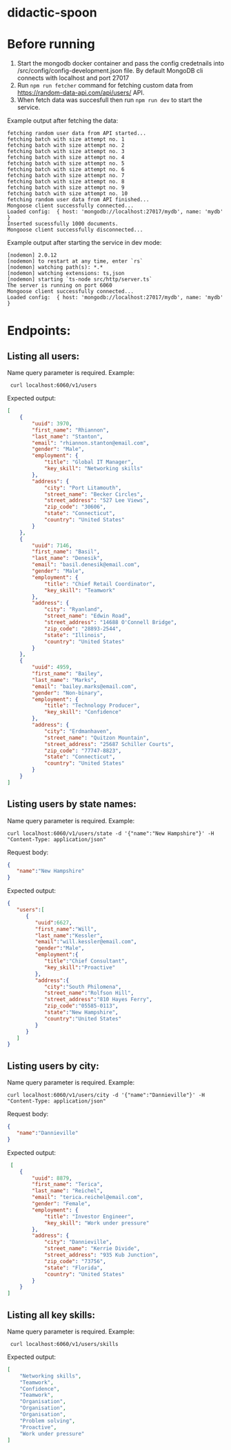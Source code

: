 # didactic-spoon

# Before running

1. Start the mongodb docker container and pass the config credetnails into /src/config/config-development.json file. By default MongoDB cli connects with localhost and port 27017
1. Run `npm run fetcher` command for fetching custom
data from https://random-data-api.com/api/users/ API. 
2. When fetch data was succesfull then run `npm run dev` to start the service.

Example output after fetching the data:
```
fetching random user data from API started...
fetching batch with size attempt no. 1
fetching batch with size attempt no. 2
fetching batch with size attempt no. 3
fetching batch with size attempt no. 4
fetching batch with size attempt no. 5
fetching batch with size attempt no. 6
fetching batch with size attempt no. 7
fetching batch with size attempt no. 8
fetching batch with size attempt no. 9
fetching batch with size attempt no. 10
fetching random user data from API finished...
Mongoose client successfully connected...
Loaded config:  { host: 'mongodb://localhost:27017/mydb', name: 'mydb' }
Inserted sucessfully 1000 documents.
Mongoose client successfully disconnected...
```

Example output after starting the service in dev mode:
```
[nodemon] 2.0.12
[nodemon] to restart at any time, enter `rs`
[nodemon] watching path(s): *.*
[nodemon] watching extensions: ts,json
[nodemon] starting `ts-node src/http/server.ts`
The server is running on port 6060
Mongoose client successfully connected...
Loaded config:  { host: 'mongodb://localhost:27017/mydb', name: 'mydb' }
```

# Endpoints:
## Listing all users:


Name query parameter is required.
Example:
```curl
 curl localhost:6060/v1/users
```

Expected output:
```json
[
    {
        "uuid": 3970,
        "first_name": "Rhiannon",
        "last_name": "Stanton",
        "email": "rhiannon.stanton@email.com",
        "gender": "Male",
        "employment": {
            "title": "Global IT Manager",
            "key_skill": "Networking skills"
        },
        "address": {
            "city": "Port Litamouth",
            "street_name": "Becker Circles",
            "street_address": "527 Lee Views",
            "zip_code": "30606",
            "state": "Connecticut",
            "country": "United States"
        }
    },
    {
        "uuid": 7146,
        "first_name": "Basil",
        "last_name": "Denesik",
        "email": "basil.denesik@email.com",
        "gender": "Male",
        "employment": {
            "title": "Chief Retail Coordinator",
            "key_skill": "Teamwork"
        },
        "address": {
            "city": "Ryanland",
            "street_name": "Edwin Road",
            "street_address": "14688 O'Connell Bridge",
            "zip_code": "28893-2544",
            "state": "Illinois",
            "country": "United States"
        }
    },
    {
        "uuid": 4959,
        "first_name": "Bailey",
        "last_name": "Marks",
        "email": "bailey.marks@email.com",
        "gender": "Non-binary",
        "employment": {
            "title": "Technology Producer",
            "key_skill": "Confidence"
        },
        "address": {
            "city": "Erdmanhaven",
            "street_name": "Quitzon Mountain",
            "street_address": "25687 Schiller Courts",
            "zip_code": "77747-8823",
            "state": "Connecticut",
            "country": "United States"
        }
    }
]
```

## Listing users by state names:

Name query parameter is required.
Example:
```curl
curl localhost:6060/v1/users/state -d '{"name":"New Hampshire"}' -H "Content-Type: application/json"
```

Request body: 
```json
{
   "name":"New Hampshire"
}
```

Expected output:
```json
{
   "users":[
      {
         "uuid":6627,
         "first_name":"Will",
         "last_name":"Kessler",
         "email":"will.kessler@email.com",
         "gender":"Male",
         "employment":{
            "title":"Chief Consultant",
            "key_skill":"Proactive"
         },
         "address":{
            "city":"South Philomena",
            "street_name":"Rolfson Hill",
            "street_address":"810 Hayes Ferry",
            "zip_code":"05585-0113",
            "state":"New Hampshire",
            "country":"United States"
         }
      }
   ]
}
```


## Listing users by city:

Name query parameter is required.
Example:
```curl
curl localhost:6060/v1/users/city -d '{"name":"Dannieville"}' -H "Content-Type: application/json"
```

Request body: 
```json
{
   "name":"Dannieville"
}
```

Expected output:
```json
 [
    {
        "uuid": 8879,
        "first_name": "Terica",
        "last_name": "Reichel",
        "email": "terica.reichel@email.com",
        "gender": "Female",
        "employment": {
            "title": "Investor Engineer",
            "key_skill": "Work under pressure"
        },
        "address": {
            "city": "Dannieville",
            "street_name": "Kerrie Divide",
            "street_address": "935 Kub Junction",
            "zip_code": "73756",
            "state": "Florida",
            "country": "United States"
        }
    }
]
```

## Listing all key skills:

Name query parameter is required.
Example:
```curl
 curl localhost:6060/v1/users/skills
```

Expected output:
```json
[
    "Networking skills",
    "Teamwork",
    "Confidence",
    "Teamwork",
    "Organisation",
    "Organisation",
    "Organisation",
    "Problem solving",
    "Proactive",
    "Work under pressure"
]
```